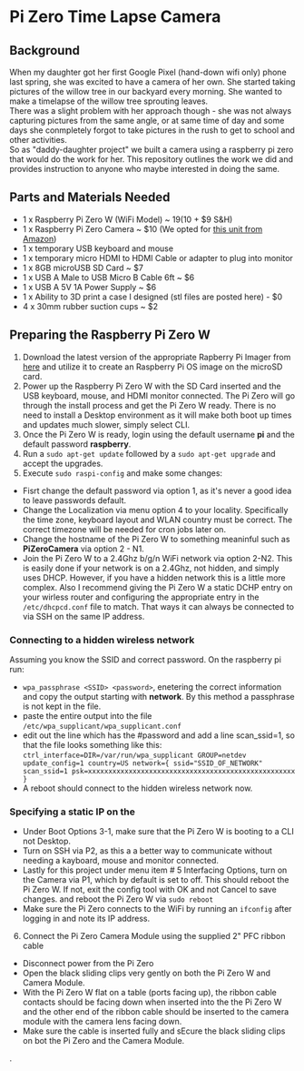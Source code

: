# Pi Zero Time Lapse Camera 
## Background 
When my daughter got her first Google Pixel (hand-down wifi only) phone last spring, she was excited to have a camera of her own. She started taking pictures of the willow tree in our backyard every morning. She wanted to make a timelapse of the willow tree sprouting leaves.  
There was a slight problem with her approach though - she was not always capturing pictures from the same angle, or at same time of day and some days she conmpletely forgot to take pictures in the rush to get to school and other activities.  
So as "daddy-daughter project" we built a camera using a raspberry pi zero that would do the work for her. This repository outlines the work we did and provides instruction to anyone who maybe interested in doing the same.  

## Parts and Materials Needed
- 1 x Raspberry Pi Zero W (WiFi Model)  ~ $19 ($10 + $9 S&H)  
- 1 x Raspberry Pi Zero Camera ~ $10 (We opted for [this unit from Amazon](https://smile.amazon.com/gp/product/B07KF7GWJL/ref=ppx_yo_dt_b_search_asin_title?ie=UTF8&psc=1)) 
- 1 x temporary USB keyboard and mouse  
- 1 x temporary micro HDMI to HDMI Cable or adapter to plug into monitor
- 1 x 8GB microUSB SD Card ~ $7  
- 1 x USB A Male to USB Micro B Cable 6ft ~ $6  
- 1 x USB A 5V 1A Power Supply ~ $6  
- 1 x Ability to 3D print a case I designed (stl files are posted here) - $0  
- 4 x 30mm rubber suction cups ~ $2  

## Preparing the Raspberry Pi Zero W
1. Download the latest version of the appropriate Rapberry Pi Imager from [here](https://www.raspberrypi.org/downloads/) and utilize it to create an Raspberry Pi OS image on the microSD card.  
2. Power up the Raspberry Pi Zero W with the SD Card inserted and the USB keyboard, mouse, and HDMI monitor connected. The Pi Zero will go through the install process and get the Pi Zero W ready. There is no need to install a Desktop environment as it will make both boot up times and updates much slower, simply select CLI.
3. Once the Pi Zero W is ready, login using the default username **pi** and the default password **raspberry**.
4. Run a `sudo apt-get update` followed by a `sudo apt-get upgrade` and accept the upgrades.  
5. Execute `sudo raspi-config` and make some changes:
  - Fisrt change the default password via option 1, as it's never a good idea to leave passwords default.
  - Change the Localization via menu option 4 to your locality. Specifically the time zone, keyboard layout and WLAN country must be correct. The correct timezone will be needed for cron jobs later on.
  - Change the hostname of the Pi Zero W to something meaninful such as **PiZeroCamera** via option 2 - N1. 
  - Join the Pi Zero W to a 2.4Ghz b/g/n WiFi network via option 2-N2. This is easily done if your network is on a 2.4Ghz, not hidden, and simply uses DHCP. However, if you have a hidden network this is a little more complex. Also I recommend giving the Pi Zero W a static DCHP entry on your wirless router and configuring the appropriate entry in the `/etc/dhcpcd.conf` file to match. That ways it can always be connected to via SSH on the same IP address.

  ### Connecting to a hidden wireless network
  Assuming you know the SSID and correct password. On the raspberry pi run:
  - `wpa_passphrase <SSID> <password>`, enetering the correct information and copy the output starting with **network**. By this method a passphrase is not kept in the file.
  - paste the entire output into the file `/etc/wpa_supplicant/wpa_supplicant.conf`
  - edit out the line which has the #password and add a line scan_ssid=1, so that the file looks something like this:
  `ctrl_interface=DIR=/var/run/wpa_supplicant GROUP=netdev
   update_config=1
   country=US
   network={
     ssid="SSID_OF_NETWORK"
     scan_ssid=1
     psk=xxxxxxxxxxxxxxxxxxxxxxxxxxxxxxxxxxxxxxxxxxxxxxxxxxx
    }`  
  - A reboot should connect to the hidden wireless network now.  
    
   ### Specifying a static IP on the 

  - Under Boot Options 3-1, make sure that the Pi Zero W is booting to a CLI not Desktop.
  - Turn on SSH via P2, as this a a better way to communicate without needing a kayboard, mouse and monitor connected.  
  - Lastly for this project under menu item # 5 Interfacing Options, turn on the Camera via P1, which by default is set to off. This should reboot the Pi Zero W. If not, exit the config tool with OK and not Cancel to save changes. and reboot the Pi Zero W via `sudo reboot`
  - Make sure the Pi Zero connects to the WiFi by running an `ifconfig` after logging in and note its IP address.
6. Connect the Pi Zero Camera Module using the supplied 2" PFC ribbon cable
  - Disconnect power from the Pi Zero
  - Open the black sliding clips very gently on both the Pi Zero W and Camera Module.
  - With the Pi Zero W flat on a table (ports facing up), the ribbon cable contacts should be facing down when inserted into the the Pi Zero W and the other end of the ribbon cable should be inserted to the camera module with the camera lens facing down. 
  - Make sure the cable is inserted fully and sEcure the black sliding clips on bot the Pi Zero and the Camera Module.




.
